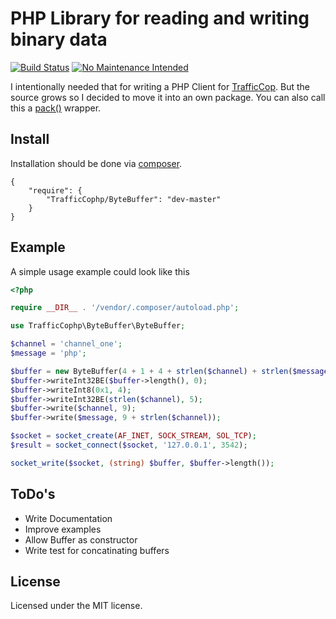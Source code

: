 # PHP Library for reading and writing binary data

[![Build Status](https://secure.travis-ci.org/nesQuick/ByteBuffer.png?branch=master)](http://travis-ci.org/nesQuick/ByteBuffer)  [![No Maintenance Intended](http://unmaintained.tech/badge.svg)](http://unmaintained.tech/)

I intentionally needed that for writing a PHP Client for [TrafficCop](https://github.com/santosh79/traffic_cop/).
But the source grows so I decided to move it into an own package.
You can also call this a [pack()](http://www.php.net/manual/en/function.pack.php) wrapper.

## Install

Installation should be done via [composer](http://packagist.org/).

```
{
    "require": {
        "TrafficCophp/ByteBuffer": "dev-master"
    }
}
```

## Example

A simple usage example could look like this

```php
<?php

require __DIR__ . '/vendor/.composer/autoload.php';

use TrafficCophp\ByteBuffer\ByteBuffer;

$channel = 'channel_one';
$message = 'php';

$buffer = new ByteBuffer(4 + 1 + 4 + strlen($channel) + strlen($message));
$buffer->writeInt32BE($buffer->length(), 0);
$buffer->writeInt8(0x1, 4);
$buffer->writeInt32BE(strlen($channel), 5);
$buffer->write($channel, 9);
$buffer->write($message, 9 + strlen($channel));

$socket = socket_create(AF_INET, SOCK_STREAM, SOL_TCP);
$result = socket_connect($socket, '127.0.0.1', 3542);

socket_write($socket, (string) $buffer, $buffer->length());
```

## ToDo's

* Write Documentation
* Improve examples
* Allow Buffer as constructor
* Write test for concatinating buffers

## License

Licensed under the MIT license.

